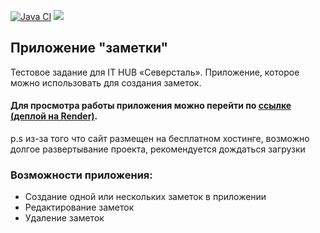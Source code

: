 [![Java CI](https://github.com/Aljustal/notes/actions/workflows/main.yml/badge.svg)](https://github.com/Aljustal/notes/actions/workflows/main.yml)
<a href="https://codeclimate.com/github/Aljustal/notes/maintainability"><img src="https://api.codeclimate.com/v1/badges/f964718e212a35f8443b/maintainability" /></a>
## Приложение "заметки"
Тестовое задание для  IT HUB «Северсталь». Приложение, которое можно использовать для создания заметок.

#### Для просмотра работы приложения  можно перейти по [ссылке (деплой на Render)](https://notes-vyfg.onrender.com).
p.s из-за того что сайт размещен на бесплатном хостинге, возможно долгое развертывание проекта, рекомендуется дождаться загрузки


### Возможности приложения:
* Создание одной или нескольких заметок в приложении
* Редактирование заметок
* Удаление заметок